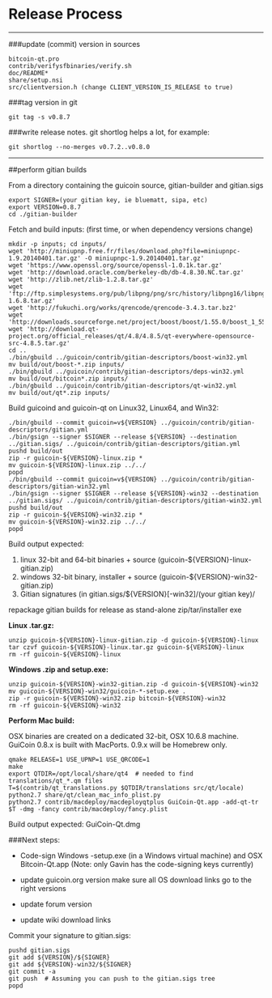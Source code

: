 Release Process
====================

* * *

###update (commit) version in sources


	bitcoin-qt.pro
	contrib/verifysfbinaries/verify.sh
	doc/README*
	share/setup.nsi
	src/clientversion.h (change CLIENT_VERSION_IS_RELEASE to true)

###tag version in git

	git tag -s v0.8.7

###write release notes. git shortlog helps a lot, for example:

	git shortlog --no-merges v0.7.2..v0.8.0

* * *

##perform gitian builds

 From a directory containing the guicoin source, gitian-builder and gitian.sigs
  
	export SIGNER=(your gitian key, ie bluematt, sipa, etc)
	export VERSION=0.8.7
	cd ./gitian-builder

 Fetch and build inputs: (first time, or when dependency versions change)

	mkdir -p inputs; cd inputs/
	wget 'http://miniupnp.free.fr/files/download.php?file=miniupnpc-1.9.20140401.tar.gz' -O miniupnpc-1.9.20140401.tar.gz'
	wget 'https://www.openssl.org/source/openssl-1.0.1k.tar.gz'
	wget 'http://download.oracle.com/berkeley-db/db-4.8.30.NC.tar.gz'
	wget 'http://zlib.net/zlib-1.2.8.tar.gz'
	wget 'ftp://ftp.simplesystems.org/pub/libpng/png/src/history/libpng16/libpng-1.6.8.tar.gz'
	wget 'http://fukuchi.org/works/qrencode/qrencode-3.4.3.tar.bz2'
	wget 'http://downloads.sourceforge.net/project/boost/boost/1.55.0/boost_1_55_0.tar.bz2'
	wget 'http://download.qt-project.org/official_releases/qt/4.8/4.8.5/qt-everywhere-opensource-src-4.8.5.tar.gz'
	cd ..
	./bin/gbuild ../guicoin/contrib/gitian-descriptors/boost-win32.yml
	mv build/out/boost-*.zip inputs/
	./bin/gbuild ../guicoin/contrib/gitian-descriptors/deps-win32.yml
	mv build/out/bitcoin*.zip inputs/
	./bin/gbuild ../guicoin/contrib/gitian-descriptors/qt-win32.yml
	mv build/out/qt*.zip inputs/

 Build guicoind and guicoin-qt on Linux32, Linux64, and Win32:
  
	./bin/gbuild --commit guicoin=v${VERSION} ../guicoin/contrib/gitian-descriptors/gitian.yml
	./bin/gsign --signer $SIGNER --release ${VERSION} --destination ../gitian.sigs/ ../guicoin/contrib/gitian-descriptors/gitian.yml
	pushd build/out
	zip -r guicoin-${VERSION}-linux.zip *
	mv guicoin-${VERSION}-linux.zip ../../
	popd
	./bin/gbuild --commit guicoin=v${VERSION} ../guicoin/contrib/gitian-descriptors/gitian-win32.yml
	./bin/gsign --signer $SIGNER --release ${VERSION}-win32 --destination ../gitian.sigs/ ../guicoin/contrib/gitian-descriptors/gitian-win32.yml
	pushd build/out
	zip -r guicoin-${VERSION}-win32.zip *
	mv guicoin-${VERSION}-win32.zip ../../
	popd

  Build output expected:

  1. linux 32-bit and 64-bit binaries + source (guicoin-${VERSION}-linux-gitian.zip)
  2. windows 32-bit binary, installer + source (guicoin-${VERSION}-win32-gitian.zip)
  3. Gitian signatures (in gitian.sigs/${VERSION}[-win32]/(your gitian key)/

repackage gitian builds for release as stand-alone zip/tar/installer exe

**Linux .tar.gz:**

	unzip guicoin-${VERSION}-linux-gitian.zip -d guicoin-${VERSION}-linux
	tar czvf guicoin-${VERSION}-linux.tar.gz guicoin-${VERSION}-linux
	rm -rf guicoin-${VERSION}-linux

**Windows .zip and setup.exe:**

	unzip guicoin-${VERSION}-win32-gitian.zip -d guicoin-${VERSION}-win32
	mv guicoin-${VERSION}-win32/guicoin-*-setup.exe .
	zip -r guicoin-${VERSION}-win32.zip bitcoin-${VERSION}-win32
	rm -rf guicoin-${VERSION}-win32

**Perform Mac build:**

  OSX binaries are created on a dedicated 32-bit, OSX 10.6.8 machine.
  GuiCoin 0.8.x is built with MacPorts.  0.9.x will be Homebrew only.

	qmake RELEASE=1 USE_UPNP=1 USE_QRCODE=1
	make
	export QTDIR=/opt/local/share/qt4  # needed to find translations/qt_*.qm files
	T=$(contrib/qt_translations.py $QTDIR/translations src/qt/locale)
	python2.7 share/qt/clean_mac_info_plist.py
	python2.7 contrib/macdeploy/macdeployqtplus GuiCoin-Qt.app -add-qt-tr $T -dmg -fancy contrib/macdeploy/fancy.plist

 Build output expected: GuiCoin-Qt.dmg

###Next steps:

* Code-sign Windows -setup.exe (in a Windows virtual machine) and
  OSX Bitcoin-Qt.app (Note: only Gavin has the code-signing keys currently)

* update guicoin.org version
  make sure all OS download links go to the right versions

* update forum version

* update wiki download links

Commit your signature to gitian.sigs:

	pushd gitian.sigs
	git add ${VERSION}/${SIGNER}
	git add ${VERSION}-win32/${SIGNER}
	git commit -a
	git push  # Assuming you can push to the gitian.sigs tree
	popd


